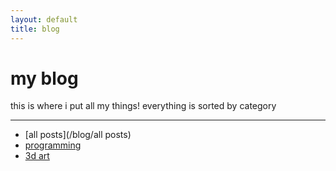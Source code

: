 ```yaml
---
layout: default
title: blog
---
```

# my blog
this is where i put all my things! everything is sorted by category

---

- [all posts](/blog/all posts)
- [programming](/blog/programming/index)
- [3d art](</blog/3d art/index>)